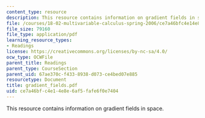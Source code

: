 ```yaml
---
content_type: resource
description: This resource contains information on gradient fields in space.
file: /courses/18-02-multivariable-calculus-spring-2006/ce7a46bfc4e14e8e6af5fafe6f0e7404_gradient_fields.pdf
file_size: 79160
file_type: application/pdf
learning_resource_types:
- Readings
license: https://creativecommons.org/licenses/by-nc-sa/4.0/
ocw_type: OCWFile
parent_title: Readings
parent_type: CourseSection
parent_uid: 67ae370c-f433-8938-d073-ce4bed07e885
resourcetype: Document
title: gradient_fields.pdf
uid: ce7a46bf-c4e1-4e8e-6af5-fafe6f0e7404
---
```

This resource contains information on gradient fields in space.